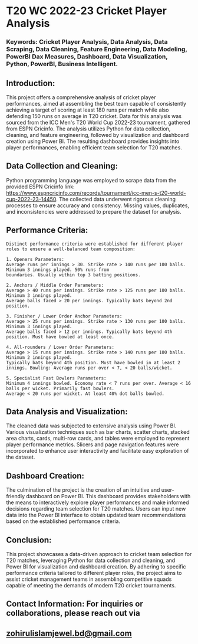 # T20 WC 2022-23 Cricket Player Analysis

### Keywords: Cricket Player Analysis, Data Analysis, Data Scraping, Data Cleaning, Feature Engineering, Data Modeling, PowerBI Dax Measures, Dashboard, Data Visualization, Python, PowerBI, Business Intelligent.

## Introduction:
This project offers a comprehensive analysis of cricket player performances, aimed at assembling the best team capable of consistently achieving a target of scoring at least 180 runs per match while also defending 150 runs on average in T20 cricket. Data for this analysis was sourced from the ICC Men's T20 World Cup 2022-23 tournament, gathered from ESPN Cricinfo. The analysis utilizes Python for data collection, cleaning, and feature engineering, followed by visualization and dashboard creation using Power BI. The resulting dashboard provides insights into player performances, enabling efficient team selection for T20 matches.


## Data Collection and Cleaning:
Python programming language was employed to scrape data from the provided ESPN Cricinfo link: https://www.espncricinfo.com/records/tournament/icc-men-s-t20-world-cup-2022-23-14450. The collected data underwent rigorous cleaning processes to ensure accuracy and consistency. Missing values, duplicates, and inconsistencies were addressed to prepare the dataset for analysis.


## Performance Criteria:
    Distinct performance criteria were established for different player roles to ensure a well-balanced team composition:
    
    1. Openers Parameters:
    Average runs per innings > 30. Strike rate > 140 runs per 100 balls. Minimum 3 innings played. 50% runs from 
    boundaries. Usually within top 3 batting positions.
    
    2. Anchors / Middle Order Parameters:
    Average > 40 runs per innings. Strike rate > 125 runs per 100 balls. Minimum 3 innings played. 
    Average balls faced > 20 per innings. Typically bats beyond 2nd position.
    
    3. Finisher / Lower Order Anchor Parameters:
    Average > 25 runs per innings. Strike rate > 130 runs per 100 balls. Minimum 3 innings played. 
    Average balls faced > 12 per innings. Typically bats beyond 4th position. Must have bowled at least once.
    
    4. All-rounders / Lower Order Parameters:
    Average > 15 runs per innings. Strike rate > 140 runs per 100 balls. Minimum 2 innings played. 
    Typically bats beyond 4th position. Must have bowled in at least 2 innings. Bowling: Average runs per over < 7, < 20 balls/wicket.
    
    5. Specialist Fast Bowlers Parameters:
    Minimum 4 innings bowled. Economy rate < 7 runs per over. Average < 16 balls per wicket. Primarily fast bowlers. 
    Average < 20 runs per wicket. At least 40% dot balls bowled.


## Data Analysis and Visualization:
The cleaned data was subjected to extensive analysis using Power BI. Various visualization techniques such as bar charts, scatter charts, stacked area charts, cards, multi-row cards, and tables were employed to represent player performance metrics. Slicers and page navigation features were incorporated to enhance user interactivity and facilitate easy exploration of the dataset.


## Dashboard Creation:
The culmination of the project is the creation of an intuitive and user-friendly dashboard on Power BI. This dashboard provides stakeholders with the means to interactively explore player performances and make informed decisions regarding team selection for T20 matches. Users can input new data into the Power BI interface to obtain updated team recommendations based on the established performance criteria.


## Conclusion:
This project showcases a data-driven approach to cricket team selection for T20 matches, leveraging Python for data collection and cleaning, and Power BI for visualization and dashboard creation. By adhering to specific performance criteria tailored to different player roles, the project aims to assist cricket management teams in assembling competitive squads capable of meeting the demands of modern T20 cricket tournaments.


## Contact Information: For inquiries or collaborations, please reach out via 
## zohirulislamjewel.bd@gmail.com
